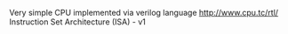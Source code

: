 Very simple CPU implemented via verilog language
http://www.cpu.tc/rtl/  Instruction Set Architecture (ISA) - v1
